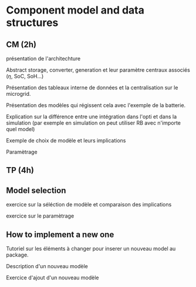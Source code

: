 # Component model and data structures

## CM (2h)

présentation de l'architechture 

Abstract storage, converter, generation et leur paramètre centraux associés ($\eta$, SoC, SoH...)

Présentation des tableaux interne de données et la centralisation sur le microgrid.

Présentation des modèles qui régissent cela avec l'exemple de la batterie.

Explication sur la différence entre une intégration dans l'opti et dans la simulation (par exemple en simulation on peut utiliser RB avec n'importe quel model)

Exemple de choix de modèle et leurs implications

Paramètrage
  
## TP (4h)

## Model selection

exercice sur la séléction de modèle et comparaison des implications

exercice sur le paramètrage

## How to implement a new one

Tutoriel sur les éléments à changer pour inserer un nouveau model au package.

Description d'un nouveau modèle 

Exercice d'ajout d'un nouveau modèle


